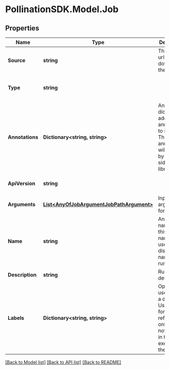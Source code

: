 
# PollinationSDK.Model.Job

## Properties

Name | Type | Description | Notes
------------ | ------------- | ------------- | -------------
**Source** | **string** | The source url for downloading the recipe. | 
**Type** | **string** |  | [optional] [readonly] [default to "Job"]
**Annotations** | **Dictionary&lt;string, string&gt;** | An optional dictionary to add annotations to inputs. These annotations will be used by the client side libraries. | [optional] 
**ApiVersion** | **string** |  | [optional] [default to "v1beta1"]
**Arguments** | [**List&lt;AnyOfJobArgumentJobPathArgument&gt;**](AnyOfJobArgumentJobPathArgument.md) | Input arguments for this job. | [optional] 
**Name** | **string** | An optional name for this job. This name will be used a the display name for the run. | [optional] 
**Description** | **string** | Run description. | [optional] 
**Labels** | **Dictionary&lt;string, string&gt;** | Optional user data as a dictionary. User data is for user reference only and will not be used in the execution of the job. | [optional] 

[[Back to Model list]](../README.md#documentation-for-models)
[[Back to API list]](../README.md#documentation-for-api-endpoints)
[[Back to README]](../README.md)

